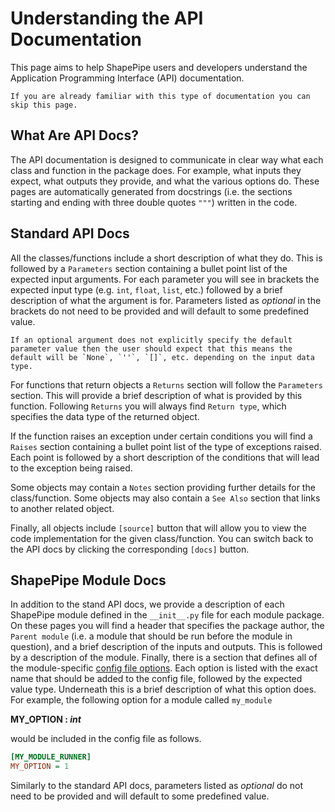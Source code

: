 # Understanding the API Documentation

This page aims to help ShapePipe users and developers understand the
Application Programming Interface (API) documentation.

```{note}
If you are already familiar with this type of documentation you can skip this page.
```

## What Are API Docs?

The API documentation is designed to communicate in clear way what each class
and function in the package does. For example, what inputs they expect, what
outputs they provide, and what the various options do. These pages are
automatically generated from docstrings (i.e. the sections starting and ending with three double quotes `"""`) written in the code.

## Standard API Docs

All the classes/functions include a short description of what they do. This is followed by a `Parameters` section containing a bullet point list of the expected input arguments. For each parameter you will see in brackets the expected input type (e.g. `int`, `float`, `list`, etc.) followed by a brief description of what the argument is for. Parameters listed as *optional* in the brackets do not need to be provided and will default to some predefined value.

```{note}
If an optional argument does not explicitly specify the default parameter value then the user should expect that this means the default will be `None`, `''`, `[]`, etc. depending on the input data type.
```

For functions that return objects a `Returns` section will follow the `Parameters` section. This will provide a brief description of what is provided by this function. Following `Returns` you will always find `Return type`, which specifies the data type of the returned object.

If the function raises an exception under certain conditions you will find a `Raises` section containing a bullet point list of the type of exceptions raised. Each point is followed by a short description of the conditions that will lead to the exception being raised.

Some objects may contain a `Notes` section providing further details for the class/function. Some objects may also contain a `See Also` section that links to another related object.

Finally, all objects include `[source]` button that will allow you to view the  code implementation for the given class/function. You can switch back to the API docs by clicking the corresponding `[docs]` button.

## ShapePipe Module Docs

In addition to the stand API docs, we provide a description of each ShapePipe module defined in the `__init__.py` file for each module package. On these pages you will find a header that specifies the package author, the `Parent module` (i.e. a module that should be run before the module in question), and a brief description of the inputs and outputs. This is followed by a description of the module. Finally, there is a section that defines all of the module-specific [config file options](configuration.md). Each option is listed with the exact name that should be added to the config file, followed by the expected value type. Underneath this is a brief description of what this option does. For example, the following option for a module called `my_module`

**MY_OPTION : *int***

would be included in the config file as follows.

```ini
[MY_MODULE_RUNNER]
MY_OPTION = 1
```

Similarly to the standard API docs, parameters listed as *optional* do not need to be provided and will default to some predefined value.
